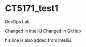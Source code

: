 # CT5171_test1
DevOps Lab

Changed in IntelliJ
Changed in GitHub

his line is also added from IntelliJ
